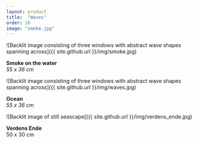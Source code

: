 ```yaml
---
layout: product
title:  "Waves"
order: 16
image: "smoke.jpg"
---
```


![Backlit image consisting of three windows with abstract wave shapes spanning across]({{ site.github.url }}/img/smoke.jpg)

**Smoke on the water**  
*55 x 36 cm*

![Backlit image consisting of three windows with abstract wave shapes spanning across]({{ site.github.url }}/img/waves.jpg)

**Ocean**  
*55 x 36 cm*

![Backlit image of still seascape]({{ site.github.url }}/img/verdens_ende.jpg)

**Verdens Ende**  
50 x 30 cm
